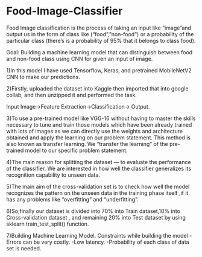 # Food-Image-Classifier
Food Image classification is the process of taking an input like “image”and output us in the form of class like (“food”,”non-food”) or a probability of the particular class (there’s is a probability of 95% that it belongs to class food).

Goal: Building a machine learning model that can distinguish between food and non-food class using CNN for given an input of image.

1)In this model I have used Tensorflow, Keras, and
pretrained MobileNetV2 CNN to make our predictions.

2)Firstly, uploaded the dataset into Kaggle then imported
that into google collab, and then unzipped it and
performed the task.

Input Image→Feature Extraction→Classification→
Output.

3)To use a pre-trained model like VGG-16 without having
to master the skills necessary to tune and train those
models which have been already trained with lots of
images as we can directly use the weights and architecture
obtained and apply the learning on our problem
statement. This method is also known as transfer
learning. We “transfer the learning” of the pre-trained
model to our specific problem statement.

4)The main reason for splitting the dataset — to evaluate
the performance of the classifier. We are interested in how well
the classifier generalizes its recognition capability to unseen data.

5)The main aim of the cross-validation set is to check how
well the model recognizes the pattern on the unseen data in the
training phase itself ,if it has any problems like “overfitting” and
“underfitting”.

6)So,finally our dataset is divided into 70% into Train dataset,10%
into Cross-validation dataset , and remaining 20% into Test
dataset by using sklearn train_test_split() function.

7)Building Machine Learning Model.
Constraints while building the model
-Errors can be very costly.
-Low latency.
-Probability of each class of data set is needed.
